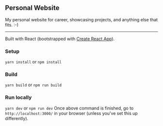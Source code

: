 ## Personal Website

My personal website for career, showcasing projects, and anything else that fits. :-)

---

Built with React (bootstrapped with [Create React App](https://github.com/facebook/create-react-app)).

### Setup

`yarn install` or `npm install`

### Build

`yarn build` or `npm run build`

### Run locally

`yarn dev` or `npm run dev`
Once above command is finished, go to `http://localhost:3000/` in your browser (unless you've set this up differently).
